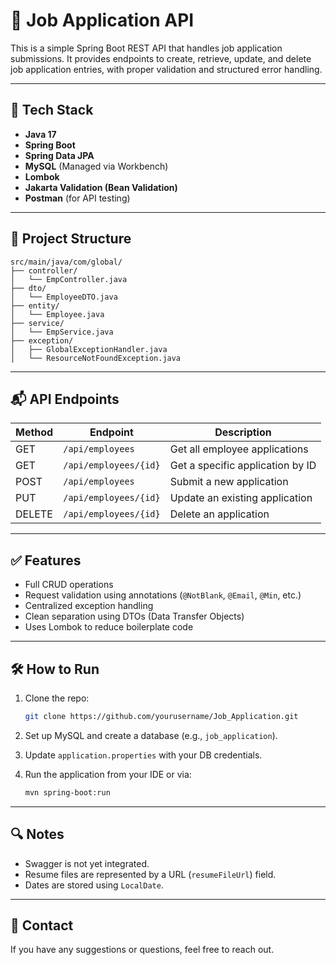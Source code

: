 
# 📝 Job Application API

This is a simple Spring Boot REST API that handles job application submissions. It provides endpoints to create, retrieve, update, and delete job application entries, with proper validation and structured error handling.

---

## 🚀 Tech Stack

- **Java 17**
- **Spring Boot**
- **Spring Data JPA**
- **MySQL** (Managed via Workbench)
- **Lombok**
- **Jakarta Validation (Bean Validation)**
- **Postman** (for API testing)

---

## 📂 Project Structure

```
src/main/java/com/global/
├── controller/
│   └── EmpController.java
├── dto/
│   └── EmployeeDTO.java
├── entity/
│   └── Employee.java
├── service/
│   └── EmpService.java
├── exception/
│   ├── GlobalExceptionHandler.java
│   └── ResourceNotFoundException.java
```

---

## 📬 API Endpoints

| Method | Endpoint              | Description                      |
|--------|-----------------------|----------------------------------|
| GET    | `/api/employees`      | Get all employee applications    |
| GET    | `/api/employees/{id}` | Get a specific application by ID |
| POST   | `/api/employees`      | Submit a new application         |
| PUT    | `/api/employees/{id}` | Update an existing application   |
| DELETE | `/api/employees/{id}` | Delete an application            |

---

## ✅ Features

- Full CRUD operations
- Request validation using annotations (`@NotBlank`, `@Email`, `@Min`, etc.)
- Centralized exception handling
- Clean separation using DTOs (Data Transfer Objects)
- Uses Lombok to reduce boilerplate code

---

## 🛠 How to Run

1. Clone the repo:
   ```bash
   git clone https://github.com/yourusername/Job_Application.git
   ```

2. Set up MySQL and create a database (e.g., `job_application`).

3. Update `application.properties` with your DB credentials.

4. Run the application from your IDE or via:
   ```bash
   mvn spring-boot:run
   ```

---

## 🔍 Notes

- Swagger is not yet integrated.
- Resume files are represented by a URL (`resumeFileUrl`) field.
- Dates are stored using `LocalDate`.

---

## 📧 Contact

If you have any suggestions or questions, feel free to reach out.
